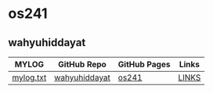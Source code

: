 # os241

## wahyuhiddayat

| MYLOG                      | GitHub Repo                                         | GitHub Pages                                  | Links           |
| -------------------------- | --------------------------------------------------- | --------------------------------------------- | --------------- |
| [mylog.txt](TXT/mylog.txt) | [wahyuhiddayat](https://github.com/wahyuhiddayat/os241) | [os241](https://wahyuhiddayat.github.io/os241/) | [LINKS](links.md) |
